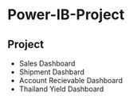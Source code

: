# Power-IB-Project
## Project ##
- Sales Dashboard
- Shipment Dashbard
- Account Recievable Dashboard
- Thailand Yield Dashboard